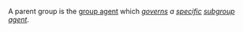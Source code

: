 A parent group is the [group agent](https://github.com/gcassel/Modular-Organization-Terminology/blob/master/compound-terms/group-agent.md) which *[governs](https://github.com/gcassel/Modular-Organization-Terminology/blob/master/terms/governance.md) a [specific](https://github.com/gcassel/Modular-Organization-Terminology/blob/master/terms/specific.md) [subgroup agent](https://github.com/gcassel/Modular-Organization-Terminology/blob/master/compound-terms/subgroup-agent.md)*.
